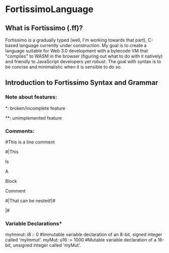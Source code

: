# FortissimoLanguage
## What is Fortissimo (.ff)?
Fortissimo is a gradually typed (well, I'm working towards that part), C-based language currently under construction.  My goal is to create a language suitable for Web 3.0 development with a bytecode VM that "compiles" to WASM in the browser (figuring out what to do with it natively) and friendly to JavaScript developers yet robust.  The goal with syntax is to be concise and minimalistic when it is sensible to do so.
## Introduction to Fortissimo Syntax and Grammar
### Note about features: 
  *: broken/incomplete feature
  
  **: umimplemented feature
 
### Comments:

 #This is a line comment
 
 #|This
 
   Is
   
   A
   
   Block
   
   Comment
   
   #|That can be nested!|#
   
 |#
 
 ### Variable Declarations*

myImmut: i8 :: 0       #Immutable variable declaration of an 8-bit, signed integer called 'myImmut'.
myMut: u16 := 1000     #Mutable variable declaration of a 16-bit, unsigned integer called 'myMut'.

